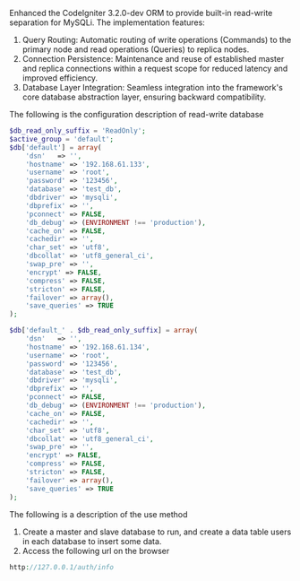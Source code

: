 
Enhanced the CodeIgniter 3.2.0-dev ORM to provide built-in read-write separation for MySQLi. The implementation features:
1. Query Routing: Automatic routing of write operations (Commands) to the primary node and read operations (Queries) to replica nodes.
2. Connection Persistence: Maintenance and reuse of established master and replica connections within a request scope for reduced latency and improved efficiency.
3. Database Layer Integration: Seamless integration into the framework's core database abstraction layer, ensuring backward compatibility.

The following is the configuration description of read-write database
```php
$db_read_only_suffix = 'ReadOnly';
$active_group = 'default';
$db['default'] = array(
	'dsn'	=> '',
	'hostname' => '192.168.61.133',
	'username' => 'root',
	'password' => '123456',
	'database' => 'test_db',
	'dbdriver' => 'mysqli',
	'dbprefix' => '',
	'pconnect' => FALSE,
	'db_debug' => (ENVIRONMENT !== 'production'),
	'cache_on' => FALSE,
	'cachedir' => '',
	'char_set' => 'utf8',
	'dbcollat' => 'utf8_general_ci',
	'swap_pre' => '',
	'encrypt' => FALSE,
	'compress' => FALSE,
	'stricton' => FALSE,
	'failover' => array(),
	'save_queries' => TRUE
);

$db['default_' . $db_read_only_suffix] = array(
	'dsn'	=> '',
	'hostname' => '192.168.61.134',
	'username' => 'root',
	'password' => '123456',
	'database' => 'test_db',
	'dbdriver' => 'mysqli',
	'dbprefix' => '',
	'pconnect' => FALSE,
	'db_debug' => (ENVIRONMENT !== 'production'),
	'cache_on' => FALSE,
	'cachedir' => '',
	'char_set' => 'utf8',
	'dbcollat' => 'utf8_general_ci',
	'swap_pre' => '',
	'encrypt' => FALSE,
	'compress' => FALSE,
	'stricton' => FALSE,
	'failover' => array(),
	'save_queries' => TRUE
);
```
The following is a description of the use method
1. Create a master and slave database to run, and create a data table users in each database to insert some data.
2. Access the following url on the browser
```php
http://127.0.0.1/auth/info
```


